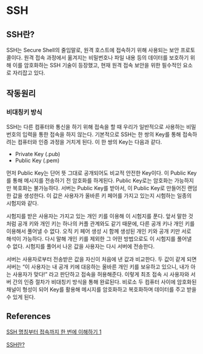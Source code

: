 # SSH

## SSH란?

SSH는 Secure Shell의 줄임말로, 원격 호스트에 접속하기 위해 사용되는 보안 프로토콜이다. 원격 접속 과정에서 옮겨지는 비밀번호나 파일 내용 등의 데이터를 보호하기 위해 이를 암호화하는 SSH 기술이 등장했고, 현재 원격 접속 보안을 위한 필수적인 요소로 자리잡고 있다.



## 작동원리

### 비대칭키 방식

SSH는 다른 컴퓨터와 통신을 하기 위해 접속을 할 때 우리가 일반적으로 사용하는 비밀번호의 입력을 통한 접속을 하지 않는다. 기본적으로 SSH는 한 쌍의 Key를 통해 접속하려는 컴퓨터와 인증 과정을 거치게 된다. 이 한 쌍의 Key는 다음과 같다.

- Private Key (.pub)
- Public Key (.pem)

먼저 Public Key는 단어 뜻 그대로 공개되어도 비교적 안전한 Key이다. 이 Public Key를 통해 메시지를 전송하기 전 암호화를 하게된다. Public Key로는 암호화는 가능하지만 복호화는 불가능하다.  서버는 Public Key를 받아서, 이 Public Key로 만들어진 랜덤한 값을 생성한다. 이 값은 사용자가 올바른 키 페어를 가지고 있는지 시험하는 일종의 시험지와 같다.

시험지를 받은 사용자는 가지고 있는 개인 키를 이용해 이 시험지를 푼다. 앞서 말한 것처럼 공개 키와 개인 키는 하나의 커플 관계와도 같기 때문에, 다른 공개 키나 개인 키를 이용해서 풀어낼 수 없다. 오직 키 페어 생성 시 함께 생성된 개인 키와 공개 키만 서로 해석이 가능하다. 다시 말해 개인 키를 제외한 그 어떤 방법으로도 이 시험지를 풀어낼 수 없다. 시험지를 풀어서 나온 값을 사용자는 다시 서버에 전송한다.

서버는 사용자로부터 전송받은 값을 자신이 처음에 낸 값과 비교한다. 두 값이 같게 되면 서버는 “이 사용자는 내 공개 키에 대응하는 올바른 개인 키를 보유하고 있으니, 내가 아는 사용자가 맞다!” 라고 판단하고 접속을 허용해준다. 이렇게 최초 접속 시 사용자와 서버 간의 인증 절차가 비대칭키 방식을 통해 완료된다. 비로소 두 컴퓨터 사이에 암호화된 채널이 형성이 되어 Key를 활용해 메시지를 암호화하고 복호화하며 데이터를 주고 받을 수 있게 된다.



## References

[SSH 명칭부터 접속까지 한 번에 이해하기 1](https://library.gabia.com/contents/infrahosting/9002/)

[SSH란?](https://baked-corn.tistory.com/52)
